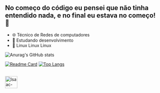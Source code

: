 ## No começo do código eu pensei que não tinha entendido nada, e no final eu estava no começo!  🤯


- 🌐 Técnico de Redes de computadores
- 🌱 Estudando desenvolvimento
- 🐧 Linux Linux Linux


![Anurag's GitHub stats](https://github-readme-stats.vercel.app/api?username=IsaacMozilinha&show_icons=true&theme=gruvbox)

[![Readme Card](https://github-readme-stats.vercel.app/api/pin/?username=IsaacMozilinha&repo=github-readme-stats&theme=gruvbox)](https://github.com/anuraghazra/github-readme-stats)
[![Top Langs](https://github-readme-stats.vercel.app/api/top-langs/?username=IsaacMozilinha&theme=gruvbox)](https://github.com/anuraghazra/github-readme-stats)
<div style="display: inime_block"><br>
<img align="center" alt="Isaac-linux" heigh="30" width="40" src="https://cdn.jsdelivr.net/gh/devicons/devicon/icons/linux/linux-original.svg">

